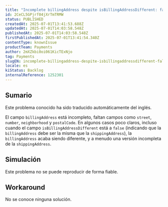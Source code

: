 ```yaml
---
title: "Incomplete billingAddress despite isBillingAddressDifferent: false"
id: 2CeCL5GPjrf04jXrTmTRMW
status: PUBLISHED
createdAt: 2025-07-01T13:41:53.688Z
updatedAt: 2025-07-01T14:03:58.548Z
publishedAt: 2025-07-01T14:03:58.548Z
firstPublishedAt: 2025-07-01T13:41:54.340Z
contentType: knownIssue
productTeam: Payments
author: 2mXZkbi0oi061KicTExNjo
tag: Payments
slugEN: incomplete-billingaddress-despite-isbillingaddressdifferent-false
locale: es
kiStatus: Backlog
internalReference: 1252301
---
```


## Sumario

<div class="alert alert-info">
  <p>Este problema conocido ha sido traducido automáticamente del inglés.</p>
</div>


El campo `billingAddress` está incompleto, faltan campos como `street`, `number`, `neighborhood` y `postalCode`. En algunos casos poco claros, incluso cuando el campo `isBillingAddressDifferent` está a `false` (indicando que la `billingAddress` debe ser la misma que la `shippingAddress`), la `billingAddress` acaba siendo diferente, y a menudo una versión incompleta de la `shippingAddress`.


##

## Simulación


Este problema no se puede reproducir de forma fiable.




## Workaround


No se conoce ninguna solución.





